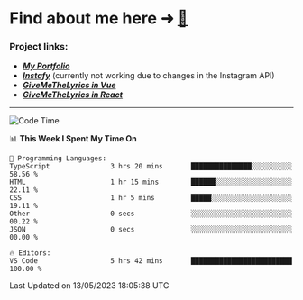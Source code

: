 # Find about me here ➜ [🧑](https://pauabella.dev)

### Project links:
- ***[My Portfolio](https://pauabella.dev)***
- ***[Instafy](https://instafy.me)*** (currently not working due to changes in the Instagram API)
- ***[GiveMeTheLyrics in Vue](https://lyrics.pauabella.dev)***
- ***[GiveMeTheLyrics in React](https://pauabella.dev/GiveMeTheLyrics)***

---
<!--START_SECTION:waka-->
![Code Time](http://img.shields.io/badge/Code%20Time-2%2C149%20hrs%2013%20mins-blue)

📊 **This Week I Spent My Time On** 

```text
💬 Programming Languages: 
TypeScript               3 hrs 20 mins       ███████████████░░░░░░░░░░   58.56 % 
HTML                     1 hr 15 mins        ██████░░░░░░░░░░░░░░░░░░░   22.11 % 
CSS                      1 hr 5 mins         █████░░░░░░░░░░░░░░░░░░░░   19.11 % 
Other                    0 secs              ░░░░░░░░░░░░░░░░░░░░░░░░░   00.22 % 
JSON                     0 secs              ░░░░░░░░░░░░░░░░░░░░░░░░░   00.00 % 

🔥 Editors: 
VS Code                  5 hrs 42 mins       █████████████████████████   100.00 % 
```


 Last Updated on 13/05/2023 18:05:38 UTC
<!--END_SECTION:waka-->
